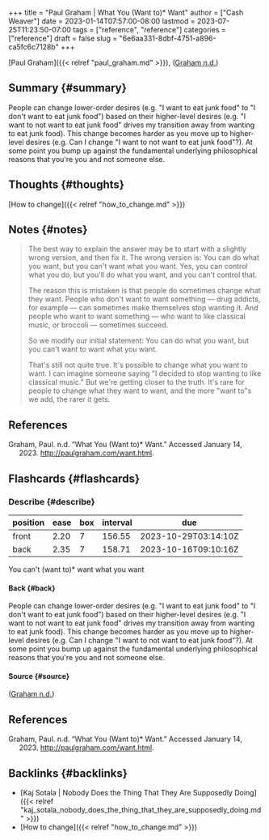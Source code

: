 +++
title = "Paul Graham | What You (Want to)* Want"
author = ["Cash Weaver"]
date = 2023-01-14T07:57:00-08:00
lastmod = 2023-07-25T11:23:50-07:00
tags = ["reference", "reference"]
categories = ["reference"]
draft = false
slug = "6e6aa331-8dbf-4751-a896-ca5fc6c7128b"
+++

[Paul Graham]({{< relref "paul_graham.md" >}}), (<a href="#citeproc_bib_item_1">Graham n.d.</a>)


## Summary {#summary}

People can change lower-order desires (e.g. "I want to eat junk food" to "I don't want to eat junk food") based on their higher-level desires (e.g. "I want to not want to eat junk food" drives my transition away from wanting to eat junk food). This change becomes harder as you move up to higher-level desires (e.g. Can I change "I want to not want to eat junk food"?). At some point you bump up against the fundamental underlying philosophical reasons that you're you and not someone else.


## Thoughts {#thoughts}

[How to change]({{< relref "how_to_change.md" >}})


## Notes {#notes}

> The best way to explain the answer may be to start with a slightly wrong version, and then fix it. The wrong version is: You can do what you want, but you can't want what you want. Yes, you can control what you do, but you'll do what you want, and you can't control that.
>
> The reason this is mistaken is that people do sometimes change what they want. People who don't want to want something — drug addicts, for example — can sometimes make themselves stop wanting it. And people who want to want something — who want to like classical music, or broccoli — sometimes succeed.
>
> So we modify our initial statement: You can do what you want, but you can't want to want what you want.
>
> That's still not quite true. It's possible to change what you want to want. I can imagine someone saying "I decided to stop wanting to like classical music." But we're getting closer to the truth. It's rare for people to change what they want to want, and the more "want to"s we add, the rarer it gets.

## References

<style>.csl-entry{text-indent: -1.5em; margin-left: 1.5em;}</style><div class="csl-bib-body">
  <div class="csl-entry"><a id="citeproc_bib_item_1"></a>Graham, Paul. n.d. “What You (Want to)* Want.” Accessed January 14, 2023. <a href="http://paulgraham.com/want.html">http://paulgraham.com/want.html</a>.</div>
</div>


## Flashcards {#flashcards}


### Describe {#describe}

| position | ease | box | interval | due                  |
|----------|------|-----|----------|----------------------|
| front    | 2.20 | 7   | 156.55   | 2023-10-29T03:14:10Z |
| back     | 2.35 | 7   | 158.71   | 2023-10-16T09:10:16Z |

You can't (want to)\* want what you want


#### Back {#back}

People can change lower-order desires (e.g. "I want to eat junk food" to "I don't want to eat junk food") based on their higher-level desires (e.g. "I want to not want to eat junk food" drives my transition away from wanting to eat junk food). This change becomes harder as you move up to higher-level desires (e.g. Can I change "I want to not want to eat junk food"?). At some point you bump up against the fundamental underlying philosophical reasons that you're you and not someone else.


#### Source {#source}

(<a href="#citeproc_bib_item_1">Graham n.d.</a>)

## References

<style>.csl-entry{text-indent: -1.5em; margin-left: 1.5em;}</style><div class="csl-bib-body">
  <div class="csl-entry"><a id="citeproc_bib_item_1"></a>Graham, Paul. n.d. “What You (Want to)* Want.” Accessed January 14, 2023. <a href="http://paulgraham.com/want.html">http://paulgraham.com/want.html</a>.</div>
</div>


## Backlinks {#backlinks}

-   [Kaj Sotala | Nobody Does the Thing That They Are Supposedly Doing]({{< relref "kaj_sotala_nobody_does_the_thing_that_they_are_supposedly_doing.md" >}})
-   [How to change]({{< relref "how_to_change.md" >}})

